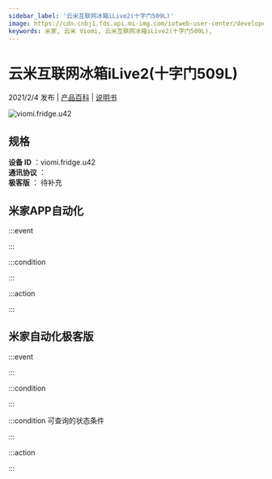 ```yaml
---
sidebar_label: '云米互联网冰箱iLive2(十字门509L)'
image: https://cdn.cnbj1.fds.api.mi-img.com/iotweb-user-center/developer_1679048994984sbHBZv55.png?GalaxyAccessKeyId=AKVGLQWBOVIRQ3XLEW&Expires=9223372036854775807&Signature=8g8L7NoPpVtd5eZRgcbvZEONc6g=
keywords: 米家, 云米 Viomi, 云米互联网冰箱iLive2(十字门509L), 
---
```

# 云米互联网冰箱iLive2(十字门509L)

2021/2/4 发布 | [产品百科](https://home.mi.com/webapp/content/baike/product/index.html?model=viomi.fridge.u42/) | [说明书](https://home.mi.com/views/introduction.html?model=viomi.fridge.u42&region=cn)

![viomi.fridge.u42](https://cdn.cnbj1.fds.api.mi-img.com/iotweb-user-center/developer_1679048994984sbHBZv55.png?GalaxyAccessKeyId=AKVGLQWBOVIRQ3XLEW&Expires=9223372036854775807&Signature=8g8L7NoPpVtd5eZRgcbvZEONc6g=)

## 规格  
> 
**设备 ID** ：viomi.fridge.u42  
**通讯协议** ：  
**极客版**  ： 待补充 


## 米家APP自动化  

:::event  

:::

:::condition  

:::

:::action   

:::

## 米家自动化极客版  

:::event  

:::

:::condition  

:::

:::condition 可查询的状态条件  

:::

:::action  

:::

        
